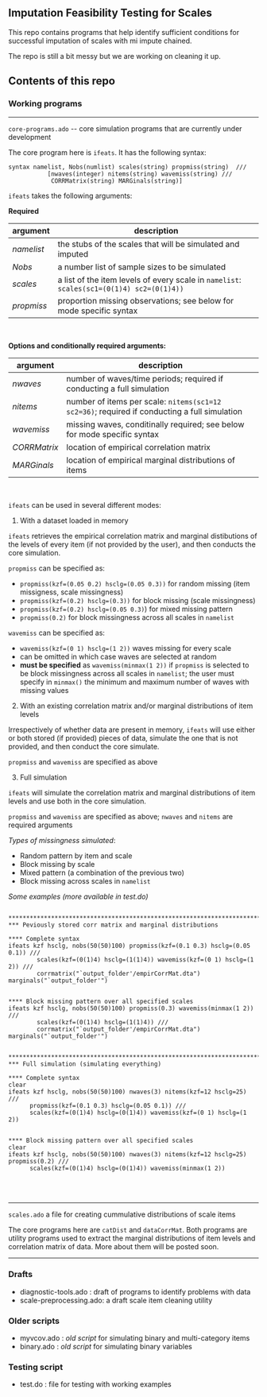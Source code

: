 ## Imputation Feasibility Testing for Scales

This repo contains programs that help identify sufficient conditions for successful imputation of scales with mi impute chained.

The repo is still a bit messy but we are working on cleaning it up.


## Contents of this repo

### Working programs

****

`core-programs.ado` -- core simulation programs that are currently under development

The core program here is `ifeats`. It has the following syntax:

```
syntax namelist, Nobs(numlist) scales(string) propmiss(string)  /// 
	       [nwaves(integer) nitems(string) wavemiss(string) /// 
		    CORRMatrix(string) MARGinals(string)]
```

`ifeats` takes the following arguments:

**Required**

| argument    | description            |
|-------------|------------------------|
| *namelist*  | the stubs of the scales that will be simulated and imputed|
| *Nobs*      | a number list of sample sizes to be simulated |
| *scales*    | a list of the item levels of every scale in `namelist`: `scales(sc1=(0(1)4) sc2=(0(1)4))` |
| *propmiss*  | proportion missing observations; see below for mode specific syntax |

<br>

**Options and conditionally required arguments:**


| argument       | description            |
|----------------|------------------------|
| *nwaves*       | number of waves/time periods; required if conducting a full simulation |
| *nitems*       | number of items per scale: `nitems(sc1=12 sc2=36)`; required if conducting a full simulation |
| *wavemiss*     | missing waves, conditinally required; see below for mode specific syntax |
| *CORRMatrix*   | location of empirical correlation matrix |
| *MARGinals*    | location of empirical marginal distributions of items |

<br>


`ifeats` can be used in several different modes:

1. With a dataset loaded in memory

`ifeats` retrieves the empirical correlation matrix and marginal 
distibutions of the levels of every item (if not provided by the user), and then conducts the core simulation.

`propmiss` can be specified as:

- `propmiss(kzf=(0.05 0.2) hsclg=(0.05 0.3))` for random missing (item missigness, scale missingness)
- `propmiss(kzf=(0.2) hsclg=(0.3))` for block missing (scale missingness)
- `propmiss(kzf=(0.2) hsclg=(0.05 0.3)`) for mixed missing pattern
- `propmiss(0.2)` for block missingness across all scales in `namelist`

`wavemiss` can be specified as:

- `wavemiss(kzf=(0 1) hsclg=(1 2))` waves missing for every scale
- can be omitted in which case waves are selected at random
- **must be specified** as `wavemiss(minmax(1 2))` if `propmiss` is selected to be block missingness across all scales in `namelist`;
the user must specify in `minmax()` the minimum and maximum number of waves with missing values


2. With an existing correlation matrix and/or marginal distributions of item levels

Irrespectively of whether data are present in memory, `ifeats` will use
either or both stored (if provided) pieces of data, simulate the one that is not provided, 
and then conduct the core simulate.

`propmiss` and `wavemiss` are specified as above


3. Full simulation

`ifeats` will simulate the correlation matrix and marginal distributions of item levels and
use both in the core simulation.

`propmiss` and `wavemiss` are specified as above; `nwaves` and `nitems` are required arguments
<br>


*Types of missingness simulated*:

- Random pattern by item and scale
- Block missing by scale
- Mixed pattern (a combination of the previous two)
- Block missing across scales in `namelist`



*Some examples (more available in test.do)*

```

********************************************************************************
*** Peviously stored corr matrix and marginal distributions

**** Complete syntax
ifeats kzf hsclg, nobs(50(50)100) propmiss(kzf=(0.1 0.3) hsclg=(0.05 0.1)) ///
		scales(kzf=(0(1)4) hsclg=(1(1)4)) wavemiss(kzf=(0 1) hsclg=(1 2)) ///
        corrmatrix("`output_folder'/empirCorrMat.dta") marginals("`output_folder'") 


**** Block missing pattern over all specified scales
ifeats kzf hsclg, nobs(50(50)100) propmiss(0.3) wavemiss(minmax(1 2)) ///
		scales(kzf=(0(1)4) hsclg=(1(1)4)) ///
        corrmatrix("`output_folder'/empirCorrMat.dta") marginals("`output_folder'")


********************************************************************************
*** Full simulation (simulating everything)

**** Complete syntax
clear
ifeats kzf hsclg, nobs(50(50)100) nwaves(3) nitems(kzf=12 hsclg=25) ///
	  propmiss(kzf=(0.1 0.3) hsclg=(0.05 0.1)) ///
      scales(kzf=(0(1)4) hsclg=(0(1)4)) wavemiss(kzf=(0 1) hsclg=(1 2))


**** Block missing pattern over all specified scales
clear
ifeats kzf hsclg, nobs(50(50)100) nwaves(3) nitems(kzf=12 hsclg=25) propmiss(0.2) ///
      scales(kzf=(0(1)4) hsclg=(0(1)4)) wavemiss(minmax(1 2)) 	    
```
<br>
<br>

****

`scales.ado` a file for creating cummulative distributions of scale items

The core programs here are `catDist` and `dataCorrMat`. Both programs are utility programs
used to extract the marginal distributions of item levels and correlation matrix of data.
More about them will be posted soon.

****

### Drafts

* diagnostic-tools.ado   : draft of programs to identify problems with data
* scale-preprocessing.ado: a draft scale item cleaning utility

### Older scripts

* myvcov.ado             : *old script* for simulating binary and multi-category items
* binary.ado             : *old script* for simulating binary variables

### Testing script

* test.do                : file for testing with working examples
